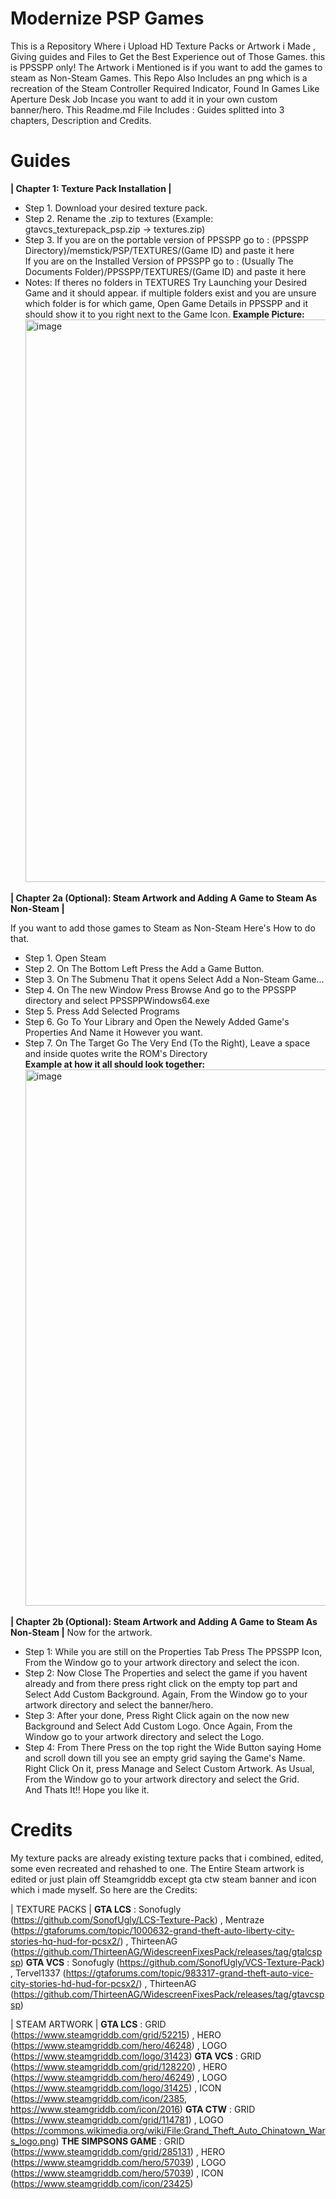 # Modernize PSP Games
This is a Repository Where i Upload HD Texture Packs or Artwork i Made , Giving guides and Files to Get the Best Experience out of Those Games. this is PPSSPP only!
The Artwork i Mentioned is if you want to add the games to steam as Non-Steam Games. This Repo Also Includes an png which is a recreation of the Steam Controller Required Indicator, Found In Games Like Aperture Desk Job Incase you want to add it in your own custom banner/hero. This Readme.md File Includes : Guides splitted into 3 chapters, Description and Credits.

# Guides
**| Chapter 1: Texture Pack Installation |**      
* Step 1. Download your desired texture pack.      
* Step 2. Rename the .zip to textures (Example: gtavcs_texturepack_psp.zip -> textures.zip)      
* Step 3. If you are on the portable version of PPSSPP go to : (PPSSPP Directory)/memstick/PSP/TEXTURES/(Game ID) and paste it here      
  If you are on the Installed Version of PPSSPP go to : (Usually The Documents Folder)/PPSSPP/TEXTURES/(Game ID) and paste it here      
* Notes: If theres no folders in TEXTURES Try Launching your Desired Game and it should appear. if multiple folders exist and you are unsure which folder is for which game, Open Game Details in PPSSPP and it should show it to you right next to the Game Icon. **Example Picture:**<img width="1440" height="900" alt="image" src="https://github.com/user-attachments/assets/90270bd5-5a3d-4124-aa60-3570ee78c160" />

**| Chapter 2a (Optional): Steam Artwork and Adding A Game to Steam As Non-Steam |**      

If you want to add those games to Steam as Non-Steam Here's How to do that.       
* Step 1. Open Steam
* Step 2. On The Bottom Left Press the Add a Game Button.
* Step 3. On The Submenu That it opens Select Add a Non-Steam Game...
* Step 4. On The new Window Press Browse And go to the PPSSPP directory and select PPSSPPWindows64.exe
* Step 5. Press Add Selected Programs
* Step 6. Go To Your Library and Open the Newely Added Game's Properties And Name it However you want.
* Step 7. On The Target Go The Very End (To the Right), Leave a space and inside quotes write the ROM's Directory     
**Example at how it all should look together:**<img width="1440" height="858" alt="image" src="https://github.com/user-attachments/assets/98297a54-8aa8-439b-a7d0-b9f7a231f127" />

**| Chapter 2b (Optional): Steam Artwork and Adding A Game to Steam As Non-Steam |**
Now for the artwork.
* Step 1: While you are still on the Properties Tab Press The PPSSPP Icon, From the Window go to your artwork directory and select the icon.        
* Step 2: Now Close The Properties and select the game if you havent already and from there press right click on the empty top part and Select Add Custom Background. Again, From the Window go to your artwork directory and select the banner/hero.      
* Step 3: After your done, Press Right Click again on the now new Background and Select Add Custom Logo. Once Again, From the Window go to your artwork directory and select the Logo.    
* Step 4: From There Press on the top right the Wide Button saying Home and scroll down till you see an empty grid saying the Game's Name. Right Click On it, press Manage and Select Custom Artwork. As Usual, From the Window go to your artwork directory and select the Grid.      
And Thats It!! Hope you like it.         

# Credits 
My texture packs are already existing texture packs that i combined, edited, some even recreated and rehashed to one. The Entire Steam artwork is edited or just plain off Steamgriddb except gta ctw steam banner and icon which i made myself.
So here are the Credits:

| TEXTURE PACKS |
**GTA LCS** : Sonofugly (https://github.com/SonofUgly/LCS-Texture-Pack) , Mentraze (https://gtaforums.com/topic/1000632-grand-theft-auto-liberty-city-stories-hq-hud-for-pcsx2/) , ThirteenAG (https://github.com/ThirteenAG/WidescreenFixesPack/releases/tag/gtalcspsp)
**GTA VCS** : Sonofugly (https://github.com/SonofUgly/VCS-Texture-Pack) , Tervel1337 (https://gtaforums.com/topic/983317-grand-theft-auto-vice-city-stories-hd-hud-for-pcsx2/) , ThirteenAG (https://github.com/ThirteenAG/WidescreenFixesPack/releases/tag/gtavcspsp)

| STEAM ARTWORK |
**GTA LCS** : GRID (https://www.steamgriddb.com/grid/52215) , HERO (https://www.steamgriddb.com/hero/46248) , LOGO (https://www.steamgriddb.com/logo/31423)
**GTA VCS** : GRID (https://www.steamgriddb.com/grid/128220) , HERO (https://www.steamgriddb.com/hero/46249) , LOGO (https://www.steamgriddb.com/logo/31425) , ICON (https://www.steamgriddb.com/icon/2385, https://www.steamgriddb.com/icon/2016)
**GTA CTW** : GRID (https://www.steamgriddb.com/grid/114781) , LOGO (https://commons.wikimedia.org/wiki/File:Grand_Theft_Auto_Chinatown_Wars_logo.png)
**THE SIMPSONS GAME** : GRID (https://www.steamgriddb.com/grid/285131) , HERO (https://www.steamgriddb.com/hero/57039) , LOGO  (https://www.steamgriddb.com/hero/57039) , ICON (https://www.steamgriddb.com/icon/23425)
